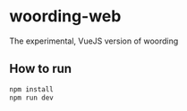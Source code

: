 woording-web
============
The experimental, VueJS version of woording

## How to run
```bash
npm install
npm run dev
```




